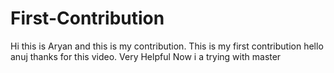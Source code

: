 # First-Contribution
Hi this is Aryan and this is my contribution.
This is my first contribution
hello anuj thanks for this video. Very Helpful
Now i a trying with master